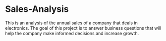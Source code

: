 # Sales-Analysis
This is an analysis of the annual sales of a company that deals in electronics. The goal of this project is to answer business questions that will help the company make informed decisions and increase growth.
